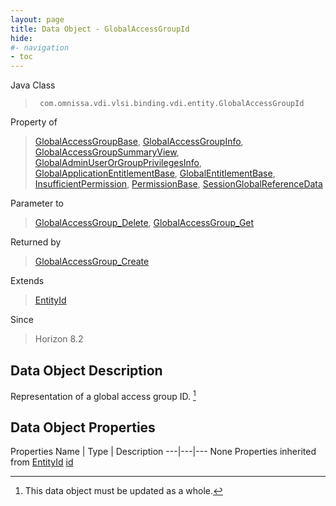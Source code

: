 ```yaml
---
layout: page
title: Data Object - GlobalAccessGroupId
hide:
#- navigation
- toc
---
```








Java Class
> ` com.omnissa.vdi.vlsi.binding.vdi.entity.GlobalAccessGroupId`

Property of
> [GlobalAccessGroupBase](vdi.users.GlobalAccessGroup.GlobalAccessGroupBase.md#field_detail), [GlobalAccessGroupInfo](vdi.users.GlobalAccessGroup.GlobalAccessGroupInfo.md#field_detail), [GlobalAccessGroupSummaryView](vdi.users.GlobalAccessGroup.GlobalAccessGroupSummaryView.md#field_detail), [GlobalAdminUserOrGroupPrivilegesInfo](vdi.users.AdminUserOrGroup.GlobalAdminUserOrGroupPrivilegesInfo.md#field_detail), [GlobalApplicationEntitlementBase](vdi.federation.GlobalApplicationEntitlement.GlobalApplicationEntitlementBase.md#field_detail), [GlobalEntitlementBase](vdi.federation.GlobalEntitlement.GlobalEntitlementBase.md#field_detail), [InsufficientPermission](vdi.fault.InsufficientPermission.md#field_detail), [PermissionBase](vdi.users.Permission.PermissionBase.md#field_detail), [SessionGlobalReferenceData](vdi.users.Session.SessionGlobalReferenceData.md#field_detail)

Parameter to
> [GlobalAccessGroup_Delete](vdi.users.GlobalAccessGroup.md#delete), [GlobalAccessGroup_Get](vdi.users.GlobalAccessGroup.md#get)

Returned by
> [GlobalAccessGroup_Create](vdi.users.GlobalAccessGroup.md#create)

Extends
> [EntityId](vdi.EntityId.md)

Since
> Horizon 8.2


## Data Object Description

Representation of a global access group ID.
 [^167]



## Data Object Properties
Properties
Name |  Type |  Description
---|---|---
None
Properties inherited from [EntityId](vdi.EntityId.md)
[id](vdi.EntityId.md#id)


 


[^167]: This data object must be updated as a whole.